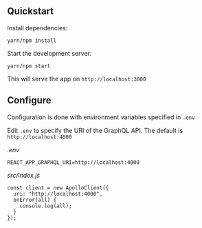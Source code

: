 

## Quickstart

Install dependencies:

```
yarn/npm install
```

Start the development server:

```
yarn/npm start
```

This will serve the app on `http://localhost:3000`


## Configure

Configuration is done with environment variables specified in `.env`

Edit `.env` to specify the URI of the GraphQL API. The default is `http://localhost:4000`

*.env*

```
REACT_APP_GRAPHQL_URI=http://localhost:4000
```

*src/index.js*

```
const client = new ApolloClient({
  uri: "http://localhost:4000",
  onError(all) {
    console.log(all);
  }
});
```



